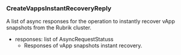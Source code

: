 ### CreateVappsInstantRecoveryReply
A list of async responses for the operation to instantly recover vApp snapshots from the Rubrik cluster.

- responses: list of AsyncRequestStatuss
  - Responses of vApp snapshots instant recovery.
